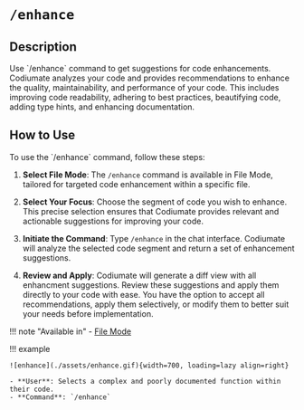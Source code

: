 # `/enhance`

<h2>Description</h2>
Use `/enhance` command to get suggestions for code enhancements. Codiumate analyzes your code and provides recommendations to enhance the quality, maintainability, and performance of your code. This includes improving code readability, adhering to best practices, beautifying code, adding type hints, and enhancing documentation. 

<h2>How to Use</h2>
To use the `/enhance` command, follow these steps:

1. **Select File Mode**: The `/enhance` command is available in File Mode, tailored for targeted code enhancement within a specific file. 

2. **Select Your Focus**: Choose the segment of code you wish to enhance. This precise selection ensures that Codiumate provides relevant and actionable suggestions for improving your code.

3. **Initiate the Command**: Type `/enhance` in the chat interface. Codiumate will analyze the selected code segment and return a set of enhancement suggestions.

4. **Review and Apply**: Codiumate will generate a diff view with all enhancment suggestions. Review these suggestions and apply them directly to your code with ease. You have the option to accept all recommendations, apply them selectively, or modify them to better suit your needs before implementation.


!!! note "Available in"
    - [File Mode](../modes/file-mode.md)

!!! example 

    ![enhance](./assets/enhance.gif){width=700, loading=lazy align=right}
    
    - **User**: Selects a complex and poorly documented function within their code.
    - **Command**: `/enhance`
